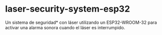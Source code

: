 # laser-security-system-esp32
Un sistema de seguridad* con láser utilizando un ESP32-WROOM-32 para activar una alarma sonora cuando el láser es interrumpido.
